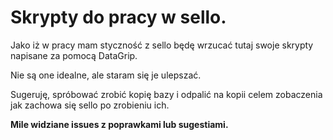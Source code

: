 # Skrypty do pracy w sello.
Jako iż w pracy mam styczność z sello będę wrzucać tutaj swoje skrypty napisane za pomocą DataGrip.

Nie są one idealne, ale staram się je ulepszać.

Sugeruję, spróbować zrobić kopię bazy i odpalić na kopii celem zobaczenia jak zachowa się sello po zrobieniu ich.

**Mile widziane issues z poprawkami lub sugestiami.**

